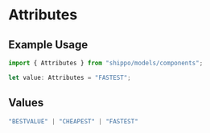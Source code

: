 # Attributes

## Example Usage

```typescript
import { Attributes } from "shippo/models/components";

let value: Attributes = "FASTEST";
```

## Values

```typescript
"BESTVALUE" | "CHEAPEST" | "FASTEST"
```